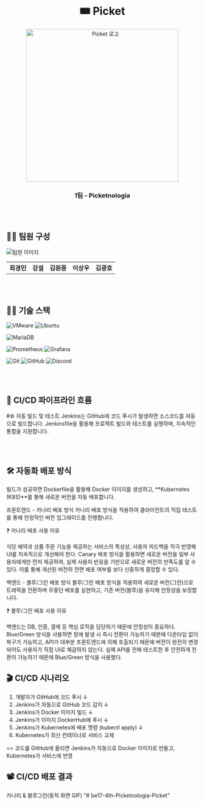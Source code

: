 <h1 align="center">🎟️ Picket</h1>

<p align="center">
  <img src="./docs/picket_logo.png" width="400" alt="Picket 로고" />
  
<h3 align="center">1팀 - Picketnologia</h3>

<br /><br />
  
## 👨‍💻 팀원 구성
<table align="center">
  <tr>
  
  ![팀원 이미지](./docs/super_middle_highlight.png)

  </tr>
  <tr>
    <td align="center">
      <b>최경민</b><br/>
    </td>
    <td align="center">
      <b>강설</b><br/>
    </td>
    <td align="center">
      <b>김원중</b><br/>
    </td>
    <td align="center">
      <b>이상우</b><br/>
    </td>
    <td align="center">
      <b>김광호</b><br/>
    </td>
  </tr>
</table>

<br /><br />

## 👩‍🎤 기술 스택  

<!-- 1행 -->
![VMware](https://img.shields.io/badge/VMWARE-575757?style=for-the-badge&logo=vmware&logoColor=white)
![Ubuntu](https://img.shields.io/badge/UBUNTU-E95420?style=for-the-badge&logo=ubuntu&logoColor=white)

<!-- 2행 -->
![MariaDB](https://img.shields.io/badge/MARIADB-003545?style=for-the-badge&logo=mariadb&logoColor=white)

<!-- 3행 -->
![Prometheus](https://img.shields.io/badge/PROMETHEUS-E6522C?style=for-the-badge&logo=prometheus&logoColor=white)
![Grafana](https://img.shields.io/badge/GRAFANA-F46800?style=for-the-badge&logo=grafana&logoColor=white)

<!-- 4행 -->
![Git](https://img.shields.io/badge/GIT-F05032?style=for-the-badge&logo=git&logoColor=white)
![GitHub](https://img.shields.io/badge/GITHUB-181717?style=for-the-badge&logo=github&logoColor=white)
![Discord](https://img.shields.io/badge/DISCORD-5865F2?style=for-the-badge&logo=discord&logoColor=white)

<br /><br />

## 🎫 CI/CD 파이프라인 흐름

#⚙️ 자동 빌드 및 테스트
Jenkins는 GitHub에 코드 푸시가 발생하면 소스코드를 자동으로 빌드합니다.
Jenkinsfile을 활용해 프로젝트 빌드와 테스트를 실행하며, 지속적인 통합을 지원합니다.

<!-- ← 여기 빈 줄 하나 추가 -->

<br /><br />

## 🛠️ 자동화 배포 방식
빌드가 성공하면 Dockerfile을 활용해 Docker 이미지를 생성하고, **Kubernetes (K8S)**를 통해 새로운 버전을 자동 배포합니다.

프론트엔드 - 카나리 배포 방식
카나리 배포 방식을 적용하여 클라이언트의 직접 테스트를 통해 안정적인 버전 업그레이드를 진행합니다.

❓ 카나리 배포 사용 이유
<br /><br />
식당 예약과 상품 주문 기능을 제공하는 서비스의 특성상, 사용자 피드백을 적극 반영해 UI를 지속적으로 개선해야 한다.
Canary 배포 방식을 활용하면 새로운 버전을 일부 사용자에게만 먼저 제공하여, 실제 사용자 반응을 기반으로 새로운 버전의 만족도를 알 수 있다.
이를 통해 개선된 버전의 전면 배포 여부를 보다 신중하게 결정할 수 있다.


백엔드 - 블루/그린 배포 방식
블루/그린 배포 방식을 적용하여 새로운 버전(그린)으로 트래픽을 전환하며 무중단 배포를 실현하고, 기존 버전(블루)을 유지해 안정성을 보장합니다.

❓ 블루/그린 배포 사용 이유
<br /><br />
백엔드는 DB, 인증, 결제 등 핵심 로직을 담당하기 때문에 안정성이 중요하다.
Blue/Green 방식을 사용하면 장애 발생 시 즉시 전환이 가능하기 때문에 다운타임 없이 복구가 가능하고, API가 대부분 프론트엔드에 의해 호출되기 때문에 버전이 완전히 변경되어도 사용자가 직접 UI로 체감하지 않는다.
실제 API를 전체 테스트한 후 안전하게 전환이 가능하기 때문에 Blue/Green 방식을 사용했다.

## 🎬 CI/CD 시나리오
1. 개발자가 GitHub에 코드 푸시
      ↓
2. Jenkins가 자동으로 GitHub 코드 감지
      ↓
3. Jenkins가 Docker 이미지 빌드
      ↓
4. Jenkins가 이미지 DockerHub에 푸시
      ↓
5. Jenkins가 Kubernetes에 배포 명령 (kubectl apply)
      ↓
6. Kubernetes가 최신 컨테이너로 서비스 교체

=>
코드를 GitHub에 올리면 Jenkins가 자동으로 Docker 이미지로 만들고, Kubernetes가 서비스에 반영

## 📽️ CI/CD 배포 결과
카나리 & 블루그린(동적 화면 GIF)
"# be17-4th-Picketnologia-Picket" 
